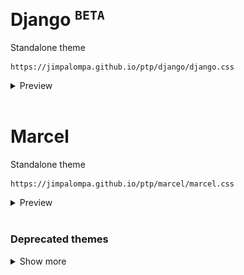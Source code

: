 <br>

# Django <sup>`BETA`</sup>
Standalone theme
```
https://jimpalompa.github.io/ptp/django/django.css
```
<details>
  <summary>Preview</summary>
  <br>
  No previews available yet : ()
  <br>

</details>
<br>

# Marcel
Standalone theme
```
https://jimpalompa.github.io/ptp/marcel/marcel.css
```
<details>
  <summary>Preview</summary>
  <br>

  ![Marcel preview huge view](marcel/assets/previews/preview-cover-view.jpg)
  ![Marcel preview huge view](marcel/assets/previews/preview-huge-view.jpg)
  ![Marcel preview list view](marcel/assets/previews/preview-list-view.jpg)
  <br>

</details>
<br>

### Deprecated themes
<details>
  <summary>Show more</summary>
  <br>

  **Broomhilda**
  ```
  https://jimpalompa.github.io/ptp/_old/broomhilda/broomhilda.css
  ```
  <br>

  **Shosanna**
  ```
  https://jimpalompa.github.io/ptp/_old/shosanna/shosanna.css
  ```
  <br>

</details>
<br>
